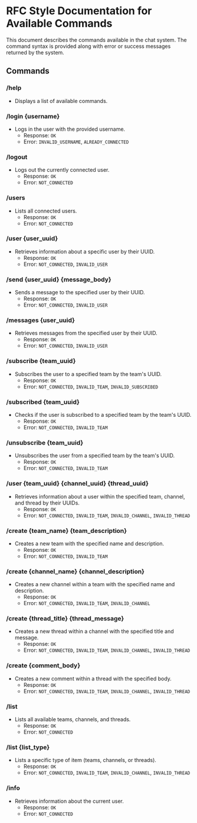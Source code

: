 # RFC Style Documentation for Available Commands

This document describes the commands available in the chat system. The command syntax is provided along with error or success messages returned by the system.

## Commands

### /help
- Displays a list of available commands.

### /login {username}
- Logs in the user with the provided username.
  - Response: `OK`
  - Error: `INVALID_USERNAME`, `ALREADY_CONNECTED`

### /logout
- Logs out the currently connected user.
  - Response: `OK`
  - Error: `NOT_CONNECTED`

### /users
- Lists all connected users.
  - Response: `OK`
  - Error: `NOT_CONNECTED`

### /user {user_uuid}
- Retrieves information about a specific user by their UUID.
  - Response: `OK`
  - Error: `NOT_CONNECTED`, `INVALID_USER`

### /send {user_uuid} {message_body}
- Sends a message to the specified user by their UUID.
  - Response: `OK`
  - Error: `NOT_CONNECTED`, `INVALID_USER`

### /messages {user_uuid}
- Retrieves messages from the specified user by their UUID.
  - Response: `OK`
  - Error: `NOT_CONNECTED`, `INVALID_USER`

### /subscribe {team_uuid}
- Subscribes the user to a specified team by the team's UUID.
  - Response: `OK`
  - Error: `NOT_CONNECTED`, `INVALID_TEAM`, `INVALID_SUBSCRIBED`

### /subscribed {team_uuid}
- Checks if the user is subscribed to a specified team by the team's UUID.
  - Response: `OK`
  - Error: `NOT_CONNECTED`, `INVALID_TEAM`

### /unsubscribe {team_uuid}
- Unsubscribes the user from a specified team by the team's UUID.
  - Response: `OK`
  - Error: `NOT_CONNECTED`, `INVALID_TEAM`

### /user {team_uuid} {channel_uuid} {thread_uuid}
- Retrieves information about a user within the specified team, channel, and thread by their UUIDs.
  - Response: `OK`
  - Error: `NOT_CONNECTED`, `INVALID_TEAM`, `INVALID_CHANNEL`, `INVALID_THREAD`

### /create {team_name} {team_description}
- Creates a new team with the specified name and description.
  - Response: `OK`
  - Error: `NOT_CONNECTED`, `INVALID_TEAM`

### /create {channel_name} {channel_description}
- Creates a new channel within a team with the specified name and description.
  - Response: `OK`
  - Error: `NOT_CONNECTED`, `INVALID_TEAM`, `INVALID_CHANNEL`

### /create {thread_title} {thread_message}
- Creates a new thread within a channel with the specified title and message.
  - Response: `OK`
  - Error: `NOT_CONNECTED`, `INVALID_TEAM`, `INVALID_CHANNEL`, `INVALID_THREAD`

### /create {comment_body}
- Creates a new comment within a thread with the specified body.
  - Response: `OK`
  - Error: `NOT_CONNECTED`, `INVALID_TEAM`, `INVALID_CHANNEL`, `INVALID_THREAD`

### /list
- Lists all available teams, channels, and threads.
  - Response: `OK`
  - Error: `NOT_CONNECTED`

### /list {list_type}
- Lists a specific type of item (teams, channels, or threads).
  - Response: `OK`
  - Error: `NOT_CONNECTED`, `INVALID_TEAM`, `INVALID_CHANNEL`, `INVALID_THREAD`

### /info
- Retrieves information about the current user.
  - Response: `OK`
  - Error: `NOT_CONNECTED`
